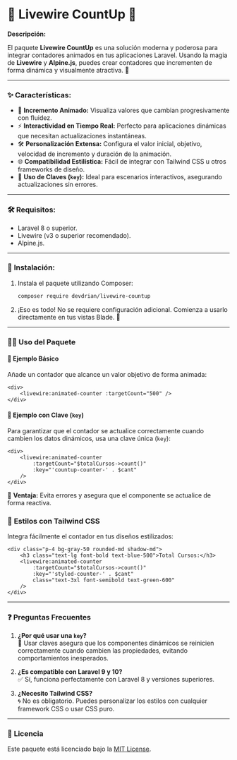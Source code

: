 # 🌟 **Livewire CountUp** 🌟

**Descripción:**

El paquete **Livewire CountUp** es una solución moderna y poderosa para integrar contadores animados en tus aplicaciones Laravel. Usando la magia de **Livewire** y **Alpine.js**, puedes crear contadores que incrementen de forma dinámica y visualmente atractiva. 🎉

---

### ✨ **Características:**

- 🎯 **Incremento Animado:** Visualiza valores que cambian progresivamente con fluidez.
- ⚡ **Interactividad en Tiempo Real:** Perfecto para aplicaciones dinámicas que necesitan actualizaciones instantáneas.
- 🛠️ **Personalización Extensa:** Configura el valor inicial, objetivo, velocidad de incremento y duración de la animación.
- 🌐 **Compatibilidad Estilística:** Fácil de integrar con Tailwind CSS u otros frameworks de diseño.
- 🧩 **Uso de Claves (`key`):** Ideal para escenarios interactivos, asegurando actualizaciones sin errores.

---

### 🛠️ **Requisitos:**

- Laravel 8 o superior.  
- Livewire (v3 o superior recomendado).  
- Alpine.js.

---

### 🚀 **Instalación:**

1. Instala el paquete utilizando Composer:

   ```bash
   composer require devdrian/livewire-countup
   ```

2. ¡Eso es todo! No se requiere configuración adicional. Comienza a usarlo directamente en tus vistas Blade. 🎉

---

### 🧑‍💻 **Uso del Paquete**

#### 🔹 **Ejemplo Básico**

Añade un contador que alcance un valor objetivo de forma animada:

```blade
<div>
    <livewire:animated-counter :targetCount="500" />
</div>
```

#### 🔹 **Ejemplo con Clave (`key`)**

Para garantizar que el contador se actualice correctamente cuando cambien los datos dinámicos, usa una clave única (`key`):

```blade
<div>
    <livewire:animated-counter 
        :targetCount="$totalCursos->count()" 
        :key="'countup-counter-' . $cant" 
    />
</div>
```

🔑 **Ventaja:** Evita errores y asegura que el componente se actualice de forma reactiva.

### 🎨 **Estilos con Tailwind CSS**

Integra fácilmente el contador en tus diseños estilizados:

```blade
<div class="p-4 bg-gray-50 rounded-md shadow-md">
    <h3 class="text-lg font-bold text-blue-500">Total Cursos:</h3>
    <livewire:animated-counter
        :targetCount="$totalCursos->count()" 
        :key="'styled-counter-' . $cant" 
        class="text-3xl font-semibold text-green-600"
    />
</div>
```

---

### ❓ **Preguntas Frecuentes**

1. **¿Por qué usar una `key`?**  
   🔑 Usar claves asegura que los componentes dinámicos se reinicien correctamente cuando cambien las propiedades, evitando comportamientos inesperados.

2. **¿Es compatible con Laravel 9 y 10?**  
   ✅ Sí, funciona perfectamente con Laravel 8 y versiones superiores.

3. **¿Necesito Tailwind CSS?**  
   🌀 No es obligatorio. Puedes personalizar los estilos con cualquier framework CSS o usar CSS puro.

---

### 📜 **Licencia**

Este paquete está licenciado bajo la [MIT License](LICENSE).
